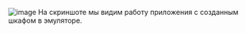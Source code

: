 ![image](https://github.com/miwatanaka1950/shake/assets/146437142/83291f7a-f935-4071-b99b-4fb5635c2386)
На скриншоте мы видим работу приложения с созданным шкафом в эмуляторе.
